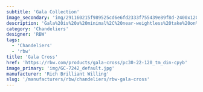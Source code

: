 ```yaml
---
subtitle: 'Gala Collection'
image_secondary: 'img/291160215f989525cd6e6fd2333f755439e89f8d-2400x1200.png'
description: 'Gala%20is%20a%20minimal%2C%20near-weightless%20take%20on%20the%20chandelier%2C%20rethought%20as%20a%20simple%20beam%20with%20power%20cords%20hidden%20inside%20the%20slim%20suspension%20cables.%20Its%20ivory-frosted%20glass%20fixtures%2C%20fixed%20in%20a%20variety%20of%20compositions%2C%20bring%20to%20mind%20hanging%20fruit.%20Voluptuous%20and%20handblown%2C%20each%20orb%20is%20subtly%20unique.'
category: 'Chandeliers'
designer: 'RBW'
tags:
  - 'Chandeliers'
  - 'rbw'
title: 'Gala Cross'
href: 'https://rbw.com/products/gala-cross/pc30-22-120_tm_din-cpyb'
image_primary: 'img/GC-7242_default.jpg'
manufacturer: 'Rich Brilliant Willing'
slug: '/manufacturers/rbw/chandeliers/rbw-gala-cross'
---
```

